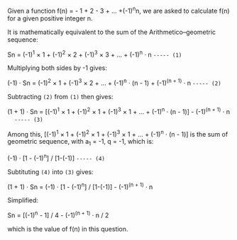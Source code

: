 Given a function f(n) = - 1 + 2 - 3 + ... +(-1)<sup>n</sup>n, we are asked to calculate f(n) for a given positive integer n.

It is mathematically equivalent to the sum of the Arithmetico–geometric sequence:

Sn = (-1)<sup>1</sup> × 1 + (-1)<sup>2</sup> × 2 + (-1)<sup>3</sup> × 3 + ... + (-1)<sup>n</sup> · n     `----- (1)`

Multiplying both sides by -1 gives:

(-1) · Sn = (-1)<sup>2</sup> × 1 + (-1)<sup>3</sup> × 2 + ... + (-1)<sup>n</sup> · (n - 1) + (-1)<sup>(n + 1)</sup> · n      `----- (2)`

Subtracting `(2)` from `(1)` then gives:

(1 + 1) · Sn = [(-1)<sup>1</sup> × 1 + (-1)<sup>2</sup> × 1 + (-1)<sup>3</sup> × 1 + ... + (-1)<sup>n</sup> · (n - 1)] - (-1)<sup>(n + 1)</sup> · n     `----- (3)`

Among this, [(-1)<sup>1</sup> × 1 + (-1)<sup>2</sup> × 1 + (-1)<sup>3</sup> × 1 + ... + (-1)<sup>n</sup> · (n - 1)] is the sum of geometric sequence, with a<sub>1</sub> = -1, q = -1, which is:

(-1) · [1 - (-1)<sup>n</sup>] / [1-(-1)]     `----- (4)`

Subtituting `(4)` into `(3)` gives:

(1 + 1) · Sn = (-1) · [1 - (-1)<sup>n</sup>] / [1-(-1)] - (-1)<sup>(n + 1)</sup> · n

Simplified:

Sn = [(-1)<sup>n</sup> - 1] / 4 - (-1)<sup>(n + 1)</sup> · n / 2

which is the value of f(n) in this question.
